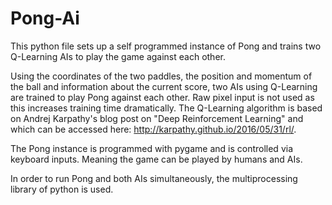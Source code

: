 # Pong-Ai
This python file sets up a self programmed instance of Pong and trains two Q-Learning AIs to play the game against each other.

Using the coordinates of the two paddles, the position and momentum of the ball and information about the current score, two AIs using Q-Learning are trained to play Pong against each other. Raw pixel input is not used as this increases training time dramatically. The Q-Learning algorithm is based on Andrej Karpathy's blog post on "Deep Reinforcement Learning" and which can be accessed here: http://karpathy.github.io/2016/05/31/rl/.

The Pong instance is programmed with pygame and is controlled via keyboard inputs. Meaning the game can be played by humans and AIs. 

In order to run Pong and both AIs simultaneously, the multiprocessing library of python is used. 
